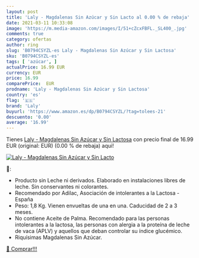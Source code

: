 ```yaml
---
layout: post
title: 'Laly - Magdalenas Sin Azúcar y Sin Lacto al 0.00 % de rebaja'
date: 2021-03-11 10:33:08
image: 'https://m.media-amazon.com/images/I/51+cZcxFBFL._SL400_.jpg'
comments: true
category: ofertas
author: ring
slug: 'B0794CSYZL-es Laly - Magdalenas Sin Azúcar y Sin Lactosa'
sku: 'B0794CSYZL-es'
tags: [ 'azúcar', ]
actualPrice: 16.99 EUR
currency: EUR
price: 16.99
comparePrice:  EUR
prodname: 'Laly - Magdalenas Sin Azúcar y Sin Lactosa'
country: 'es'
flag: '🇪🇸'
brand: 'Laly'
buyurl: 'https://www.amazon.es/dp/B0794CSYZL/?tag=tolees-21'
descuento: '0.00'
average: '16.99'
---
```


Tienes [Laly - Magdalenas Sin Azúcar y Sin Lactosa](https://www.amazon.es/dp/B0794CSYZL/?tag=tolees-21) con precio final de  16.99 EUR (original:  EUR) (0.00 %  de rebaja) aqui!

[![Laly - Magdalenas Sin Azúcar y Sin Lacto](https://m.media-amazon.com/images/I/51+cZcxFBFL._SL400_.jpg)](https://www.amazon.es/dp/B0794CSYZL/?tag=tolees-21)

🔎:

- Producto sin Leche ni derivados. Elaborado en instalaciones libres de leche. Sin conservantes ni colorantes.
- Recomendado por Adilac, Asociación de intolerantes a la Lactosa - España
- Peso: 1,8 Kg. Vienen envueltas de una en una. Caducidad de 2 a 3 meses.
- No contiene Aceite de Palma. Recomendado para las personas intolerantes a la lactosa, las personas con alergia a la proteína de leche de vaca (APLV) y aquellos que deban controlar su índice glucémico.
- Riquísimas Magdalenas Sin Azúcar.

[🛒 Comprar!!!](https://www.amazon.es/dp/B0794CSYZL/?tag=tolees-21)
